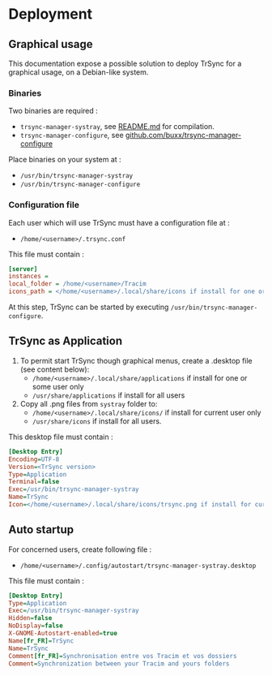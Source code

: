 # Deployment

## Graphical usage

This documentation expose a possible solution to deploy TrSync for a graphical usage, on a Debian-like system.

### Binaries

Two binaries are required :

* `trsync-manager-systray`, see [README.md](../README.md) for compilation.
* `trsync-manager-configure`, see [github.com/buxx/trsync-manager-configure](https://github.com/buxx/trsync-manager-configure)

Place binaries on your system at :

* `/usr/bin/trsync-manager-systray`
* `/usr/bin/trsync-manager-configure`

### Configuration file

Each user which will use TrSync must have a configuration file at :

* `/home/<username>/.trsync.conf`

This file must contain :

```ini
[server]
instances =
local_folder = /home/<username>/Tracim
icons_path = </home/<username>/.local/share/icons if install for one or some user only, /usr/share/icons if install for all users>
```

At this step, TrSync can be started by executing `/usr/bin/trsync-manager-configure`.

## TrSync as Application

1. To permit start TrSync though graphical menus, create a .desktop file (see content below):
   * `/home/<username>/.local/share/applications` if install for one or some user only
   * `/usr/share/applications` if install for all users
2. Copy all .png files from `systray` folder to:
   * `/home/<username>/.local/share/icons/` if install for current user only
   * `/usr/share/icons` if install for all users.

This desktop file must contain :

```ini
[Desktop Entry]
Encoding=UTF-8
Version=<TrSync version>
Type=Application
Terminal=false
Exec=/usr/bin/trsync-manager-systray
Name=TrSync
Icon=</home/<username>/.local/share/icons/trsync.png if install for current user only, /usr/share/icons/trsync.png if install for all users>
```

## Auto startup

For concerned users, create following file :

* `/home/<username>/.config/autostart/trsync-manager-systray.desktop`

This file must contain :

```ini
[Desktop Entry]
Type=Application
Exec=/usr/bin/trsync-manager-systray
Hidden=false
NoDisplay=false
X-GNOME-Autostart-enabled=true
Name[fr_FR]=TrSync
Name=TrSync
Comment[fr_FR]=Synchronisation entre vos Tracim et vos dossiers
Comment=Synchronization between your Tracim and yours folders
```
